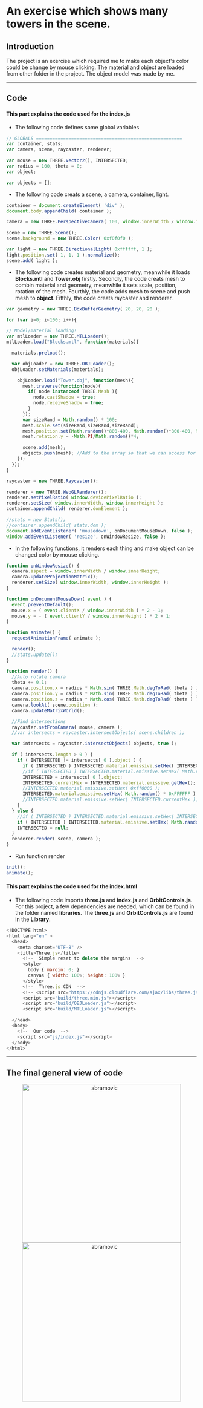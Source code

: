 # An exercise which shows many towers in the scene.

## Introduction

The project is an exercise which required me to make each object's color could be change by mouse clicking. The material and object are loaded from other folder in the project. The object model was made by me.

---

## Code

#### This part explains the code used for the **index.js**

* The following code defines some global variables

```JavaScript
// GLOBALS ======================================================
var container, stats;
var camera, scene, raycaster, renderer;

var mouse = new THREE.Vector2(), INTERSECTED;
var radius = 100, theta = 0;
var object;

var objects = [];
```

* The following code creats a scene, a camera, container, light.

```JavaScript
container = document.createElement( 'div' );
document.body.appendChild( container );

camera = new THREE.PerspectiveCamera( 100, window.innerWidth / window.innerHeight, 1, 10000 );

scene = new THREE.Scene();
scene.background = new THREE.Color( 0xf0f0f0 );

var light = new THREE.DirectionalLight( 0xffffff, 1 );
light.position.set( 1, 1, 1 ).normalize();
scene.add( light );
```

* The following code creates material and geometry, meanwhile it loads **Blocks.mtl** and **Tower.obj** firstly. Secondly, the code creats mesh to combin material and geometry, meanwhile it sets scale, position, rotation of the mesh. Fourthly, the code adds mesh to scene and push mesh to **object**. Fifthly, the code creats raycaster and renderer.

```JavaScript
var geometry = new THREE.BoxBufferGeometry( 20, 20, 20 );

for (var i=0; i<100; i++){

// Model/material loading!
var mtlLoader = new THREE.MTLLoader();
mtlLoader.load("Blocks.mtl", function(materials){

  materials.preload();

  var objLoader = new THREE.OBJLoader();
  objLoader.setMaterials(materials);

    objLoader.load("Tower.obj", function(mesh){
      mesh.traverse(function(node){
        if( node instanceof THREE.Mesh ){
          node.castShadow = true;
          node.receiveShadow = true;
        }
      });
      var sizeRand = Math.random() * 100;
      mesh.scale.set(sizeRand,sizeRand,sizeRand);
      mesh.position.set(Math.random()*800-400, Math.random()*800-400, Math.random()*800-400);
      mesh.rotation.y = -Math.PI/Math.random()*4;

      scene.add(mesh);
      objects.push(mesh); //Add to the array so that we can access for raycasting
    });
  });
}

raycaster = new THREE.Raycaster();

renderer = new THREE.WebGLRenderer();
renderer.setPixelRatio( window.devicePixelRatio );
renderer.setSize( window.innerWidth, window.innerHeight );
container.appendChild( renderer.domElement );

//stats = new Stats();
//container.appendChild( stats.dom );
document.addEventListener( 'mousedown', onDocumentMouseDown, false );
window.addEventListener( 'resize', onWindowResize, false );
```

* In the following functions, it renders each thing and make object can be changed color by mouse clicking.

```JavaScript
function onWindowResize() {
  camera.aspect = window.innerWidth / window.innerHeight;
  camera.updateProjectionMatrix();
  renderer.setSize( window.innerWidth, window.innerHeight );
}

function onDocumentMouseDown( event ) {
  event.preventDefault();
  mouse.x = ( event.clientX / window.innerWidth ) * 2 - 1;
  mouse.y = - ( event.clientY / window.innerHeight ) * 2 + 1;
}

function animate() {
  requestAnimationFrame( animate );

  render();
  //stats.update();
}

function render() {
  //Auto rotate camera
  theta += 0.1;
  camera.position.x = radius * Math.sin( THREE.Math.degToRad( theta ) );
  camera.position.y = radius * Math.sin( THREE.Math.degToRad( theta ) );
  camera.position.z = radius * Math.cos( THREE.Math.degToRad( theta ) );
  camera.lookAt( scene.position );
  camera.updateMatrixWorld();

  //Find intersections
  raycaster.setFromCamera( mouse, camera );
  //var intersects = raycaster.intersectObjects( scene.children );

  var intersects = raycaster.intersectObjects( objects, true );

  if ( intersects.length > 0 ) {
    if ( INTERSECTED != intersects[ 0 ].object ) {
      if ( INTERSECTED ) INTERSECTED.material.emissive.setHex( INTERSECTED.currentHex );
      //if ( INTERSECTED ) INTERSECTED.material.emissive.setHex( Math.random() * 0xFFFFFF );
      INTERSECTED = intersects[ 0 ].object;
      INTERSECTED.currentHex = INTERSECTED.material.emissive.getHex();
      //INTERSECTED.material.emissive.setHex( 0xff0000 );
      INTERSECTED.material.emissive.setHex( Math.random() * 0xFFFFFF );
      //INTERSECTED.material.emissive.setHex( INTERSECTED.currentHex );
    }
  } else {
    //if ( INTERSECTED ) INTERSECTED.material.emissive.setHex( INTERSECTED.currentHex );
    if ( INTERSECTED ) INTERSECTED.material.emissive.setHex( Math.random() * 0xFFFFFF );
    INTERSECTED = null;
  }
  renderer.render( scene, camera );
}
```

* Run function render

```JavaScript
init();
animate();
```

#### This part explains the code used for the **index.html**

* The following code imports **three.js** and **index.js** and **OrbitControls.js**. For this project, a few dependencies are needed, which can be found in the folder named **libraries**. The **three.js** and **OrbitControls.js** are found in the **Library**.

```JavaScript
<!DOCTYPE html>
<html lang="en" >
  <head>
    <meta charset="UTF-8" />
    <title>Three.js</title>
      <!--  Simple reset to delete the margins  -->
      <style>
        body { margin: 0; }
        canvas { width: 100%; height: 100% }
      </style>
      <!--  Three.js CDN  -->
      <!-- <script src="https://cdnjs.cloudflare.com/ajax/libs/three.js/96/three.min.js"></script>-->
      <script src="build/three.min.js"></script>
      <script src="build/OBJLoader.js"></script>
      <script src="build/MTLLoader.js"></script>

  </head>
  <body>
    <!--  Our code  -->
    <script src="js/index.js"></script>
  </body>
</html>
```

---

## The final general view of code
  <p align="center">
  <img alt="abramovic" src="assets/tower.jpg" width="420" />
  <img alt="abramovic" src="assets/tower2.jpg" width="420" />
  </p>
